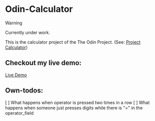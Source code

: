 # Odin-Calculator

> [!WARNING]
> Currently under work.

This is the calculator project of the The Odin Project. (See: [Project Calculator](https://www.theodinproject.com/lessons/foundations-calculator))

## Checkout my live demo:

<a href="https://scuddi.github.io/odin-calculator/" target="_blank">Live Demo</a>

## Own-todos: 

[ ] What happens when operator is pressed two times in a row
[ ] What happens when someone just presses digits while there is "=" in the operator_field
